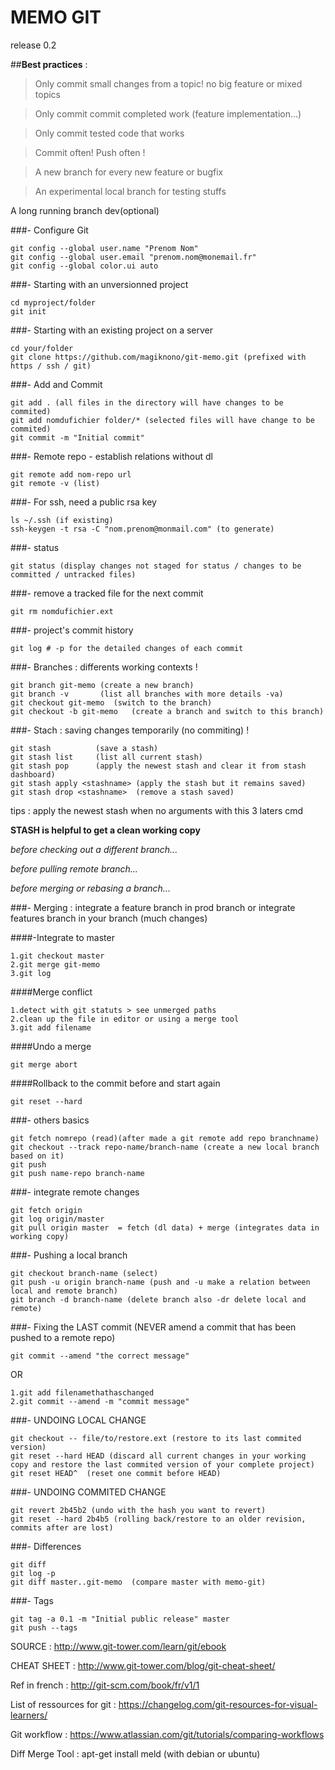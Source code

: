 # MEMO GIT
release 0.2

##**Best practices** :

> Only commit small changes from a topic! no big feature or mixed topics 

> Only commit commit completed work  (feature implementation...) 

> Only commit tested code that works 

> Commit often! Push often ! 

> A new branch for every new feature or bugfix 

>An experimental local branch for testing stuffs 

A long running branch dev(optional)

###- Configure Git
```
git config --global user.name "Prenom Nom"
git config --global user.email "prenom.nom@monemail.fr"
git config --global color.ui auto
```

###- Starting with an unversionned project
```
cd myproject/folder
git init
```
###- Starting with an existing project on a server
```
cd your/folder
git clone https://github.com/magiknono/git-memo.git (prefixed with https / ssh / git)
```
###- Add and Commit
```
git add . (all files in the directory will have changes to be commited)
git add nomdufichier folder/* (selected files will have change to be commited)
git commit -m "Initial commit"
```
###- Remote repo - establish relations without dl
```
git remote add nom-repo url
git remote -v (list)
```
###- For ssh, need a public rsa key
```
ls ~/.ssh (if existing)
ssh-keygen -t rsa -C "nom.prenom@monmail.com" (to generate)
```
###- status
```
git status (display changes not staged for status / changes to be committed / untracked files)
```
###- remove a tracked file for the next commit
```
git rm nomdufichier.ext
```
###- project's commit history
```
git log # -p for the detailed changes of each commit
```
###- Branches : differents working contexts !
```
git branch git-memo (create a new branch)
git branch -v       (list all branches with more details -va)
git checkout git-memo  (switch to the branch)
git checkout -b git-memo   (create a branch and switch to this branch)
```
###- Stach : saving changes temporarily (no commiting) !
```
git stash          (save a stash)
git stash list     (list all current stash)
git stash pop      (apply the newest stash and clear it from stash dashboard)
git stash apply <stashname> (apply the stash but it remains saved)
git stash drop <stashname>  (remove a stash saved)
```
tips : apply the newest stash when no arguments with this 3 laters cmd

**STASH is helpful to get a clean working copy**

 *before checking out a different branch...*

 *before pulling remote branch...*

 *before merging or rebasing a branch...*


###- Merging : integrate a feature branch in prod branch or integrate features branch in your branch (much changes)


####-Integrate to master
```
1.git checkout master
2.git merge git-memo
3.git log
```
####Merge conflict
```
1.detect with git statuts > see unmerged paths
2.clean up the file in editor or using a merge tool
3.git add filename
```
####Undo a merge
```
git merge abort
```
####Rollback to the commit before and start again
```
git reset --hard
```
###- others basics
```
git fetch nomrepo (read)(after made a git remote add repo branchname)
git checkout --track repo-name/branch-name (create a new local branch based on it)
git push
git push name-repo branch-name
```
###- integrate remote changes
```
git fetch origin
git log origin/master
git pull origin master  = fetch (dl data) + merge (integrates data in working copy)
```
###- Pushing a local branch
```
git checkout branch-name (select)
git push -u origin branch-name (push and -u make a relation between local and remote branch)
git branch -d branch-name (delete branch also -dr delete local and remote)
```
###- Fixing the LAST commit (NEVER amend a commit that has been pushed to a remote repo)
```
git commit --amend "the correct message"
```
OR
```
1.git add filenamethathaschanged
2.git commit --amend -m "commit message"
```
###- UNDOING LOCAL CHANGE
```
git checkout -- file/to/restore.ext (restore to its last commited version)
git reset --hard HEAD (discard all current changes in your working copy and restore the last commited version of your complete project)
git reset HEAD^  (reset one commit before HEAD)
```
###- UNDOING COMMITED CHANGE
```
git revert 2b45b2 (undo with the hash you want to revert)
git reset --hard 2b4b5 (rolling back/restore to an older revision, commits after are lost)
```
###- Differences
```
git diff
git log -p
git diff master..git-memo  (compare master with memo-git)
```
###- Tags
```
git tag -a 0.1 -m "Initial public release" master
git push --tags
```
SOURCE : http://www.git-tower.com/learn/git/ebook

CHEAT SHEET : http://www.git-tower.com/blog/git-cheat-sheet/

Ref in french : http://git-scm.com/book/fr/v1/1

List of ressources for git : https://changelog.com/git-resources-for-visual-learners/

Git workflow : https://www.atlassian.com/git/tutorials/comparing-workflows

Diff Merge Tool : apt-get install meld (with debian or ubuntu)
